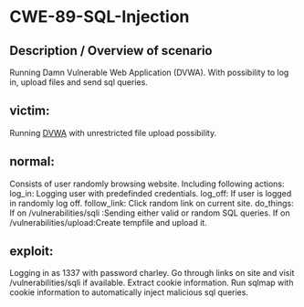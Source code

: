 # CWE-89-SQL-Injection

## Description / Overview of scenario
Running Damn Vulnerable Web Application (DVWA). With possibility to log in, upload files and send sql queries. 

## victim:
Running [DVWA](https://dvwa.co.uk/) with unrestricted file upload possibility.

## normal:
Consists of user randomly browsing website. 
Including following actions:
    log_in:         Logging user with predefinded credentials.
    log_off:        If user is logged in randomly log off.
    follow_link:    Click random link on current site.
    do_things:      If on /vulnerabilities/sqli  :Sending either valid or random SQL queries. 
                        If on /vulnerabilities/upload:Create tempfile and upload it.

## exploit:
Logging in as 1337 with password charley.
Go through links on site and visit /vulnerabilities/sqli if available.
Extract cookie information. 
Run sqlmap with cookie information to automatically inject malicious sql queries.
